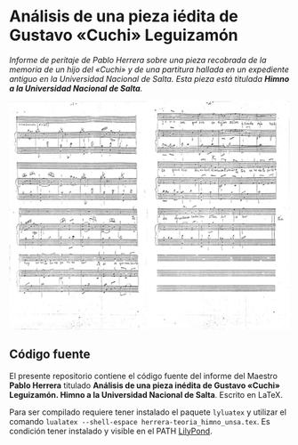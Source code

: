 # Análisis de una pieza iédita de Gustavo «Cuchi» Leguizamón
_Informe de peritaje de Pablo Herrera  sobre una pieza recobrada de la memoria de un hijo del «Cuchi» y de una partitura hallada en un expediente antiguo en la Universidad Nacional de Salta. Esta pieza está titulada  **Himno a la Universidad Nacional de Salta**._

![partitura-original](img/partitura-original.png)

## Código fuente
El presente repositorio contiene el código fuente del informe del Maestro **Pablo Herrera** titulado **Análisis de una pieza inédita de Gustavo «Cuchi» Leguizamón. Himno a la Universidad Nacional de Salta**. Escrito en LaTeX. 

Para ser compilado requiere tener instalado el paquete `lyluatex` y utilizar el comando `lualatex --shell-espace herrera-teoria_himno_unsa.tex`. Es condición tener instalado y visible en el PATH [LilyPond](https://lilypond.org/).